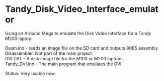 # Tandy_Disk_Video_Interface_emulator
Using an Arduino Mega to emulate the Disk Video Interface for a Tandy M200 laptop.

Dasm.ino - reads an image file on the SD card and outputs 8085 assembly. Disassembler.  Not part of the main project.\
DVI.DAT  - A disk image file for the M100 or M200 laptops.\
Tandy_DVI.ino - The main program that emulates the DVI.

Status:  Very usable now.
